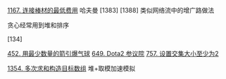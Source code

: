 [1167. 连接棒材的最低费用](https://leetcode-cn.com/problems/minimum-cost-to-connect-sticks/) 哈夫曼
[1383]
[1388] 类似网络流中的增广路做法

贪心经常用到堆和排序

[134]

[452. 用最少数量的箭引爆气球](https://leetcode-cn.com/problems/minimum-number-of-arrows-to-burst-balloons/)
[649. Dota2 参议院](https://leetcode-cn.com/problems/dota2-senate/)
[757.  设置交集大小至少为2](https://leetcode-cn.com/problems/set-intersection-size-at-least-two/)

[1354. 多次求和构造目标数组](https://leetcode-cn.com/problems/construct-target-array-with-multiple-sums/) 堆+取模加速模拟
